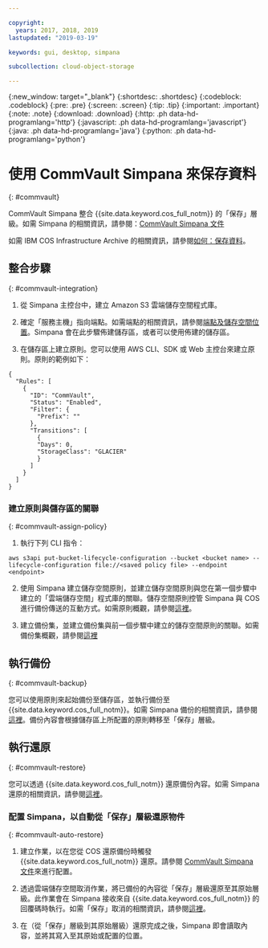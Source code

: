```yaml
---

copyright:
  years: 2017, 2018, 2019
lastupdated: "2019-03-19"

keywords: gui, desktop, simpana

subcollection: cloud-object-storage

---
```

{:new_window: target="_blank"}
{:shortdesc: .shortdesc}
{:codeblock: .codeblock}
{:pre: .pre}
{:screen: .screen}
{:tip: .tip}
{:important: .important}
{:note: .note}
{:download: .download} 
{:http: .ph data-hd-programlang='http'} 
{:javascript: .ph data-hd-programlang='javascript'} 
{:java: .ph data-hd-programlang='java'} 
{:python: .ph data-hd-programlang='python'}


# 使用 CommVault Simpana 來保存資料
{: #commvault}

CommVault Simpana 整合 {{site.data.keyword.cos_full_notm}} 的「保存」層級。如需 Simpana 的相關資訊，請參閱：[CommVault Simpana 文件](https://documentation.commvault.com/commvault/)

如需 IBM COS Infrastructure Archive 的相關資訊，請參閱[如何：保存資料](/docs/services/cloud-object-storage?topic=cloud-object-storage-archive)。

## 整合步驟
{: #commvault-integration}

1.	從 Simpana 主控台中，建立 Amazon S3 雲端儲存空間程式庫。 

2. 確定「服務主機」指向端點。如需端點的相關資訊，請參閱[端點及儲存空間位置](/docs/services/cloud-object-storage?topic=cloud-object-storage-endpoints#endpoints)。Simpana 會在此步驟佈建儲存區，或者可以使用佈建的儲存區。 

3.	在儲存區上建立原則。您可以使用 AWS CLI、SDK 或 Web 主控台來建立原則。原則的範例如下：

```shell
{
  "Rules": [
    {
      "ID": "CommVault",
      "Status": "Enabled",
      "Filter": {
        "Prefix": ""
      },
      "Transitions": [
        {
        "Days": 0,
        "StorageClass": "GLACIER"
        }
      ]
    }
  ]
}
```

### 建立原則與儲存區的關聯
{: #commvault-assign-policy}

1. 執行下列 CLI 指令：

```shell
aws s3api put-bucket-lifecycle-configuration --bucket <bucket name> --lifecycle-configuration file://<saved policy file> --endpoint <endpoint>
```

2.	使用 Simpana 建立儲存空間原則，並建立儲存空間原則與您在第一個步驟中建立的「雲端儲存空間」程式庫的關聯。儲存空間原則控管 Simpana 與 COS 進行備份傳送的互動方式。如需原則概觀，請參閱[這裡](https://documentation.commvault.com/commvault/v11/article?p=13804.htm)。

3.	建立備份集，並建立備份集與前一個步驟中建立的儲存空間原則的關聯。如需備份集概觀，請參閱[這裡](https://documentation.commvault.com/commvault/v11/article?p=11666.htm)

## 執行備份
{: #commvault-backup}

您可以使用原則來起始備份至儲存區，並執行備份至 {{site.data.keyword.cos_full_notm}}。如需 Simpana 備份的相關資訊，請參閱[這裡](https://documentation.commvault.com/commvault/v11/article?p=11677.htm)。備份內容會根據儲存區上所配置的原則轉移至「保存」層級。

## 執行還原
{: #commvault-restore}

您可以透過 {{site.data.keyword.cos_full_notm}} 還原備份內容。如需 Simpana 還原的相關資訊，請參閱[這裡](https://documentation.commvault.com/commvault/v11/article?p=12867.htm)。

### 配置 Simpana，以自動從「保存」層級還原物件
{: #commvault-auto-restore}

1. 建立作業，以在您從 COS 還原備份時觸發 {{site.data.keyword.cos_full_notm}} 還原。請參閱 [CommVault Simpana 文件](https://medium.com/codait/analyzing-data-with-ibm-cloud-sql-query-bc53566a59f5?linkId=49971053)來進行配置。

2. 透過雲端儲存空間取消作業，將已備份的內容從「保存」層級還原至其原始層級。此作業會在 Simpana 接收來自 {{site.data.keyword.cos_full_notm}} 的回覆碼時執行。如需「保存」取消的相關資訊，請參閱[這裡](https://medium.com/codait/analyzing-data-with-ibm-cloud-sql-query-bc53566a59f5?linkId=49971053)。

3. 在（從「保存」層級到其原始層級）還原完成之後，Simpana 即會讀取內容，並將其寫入至其原始或配置的位置。
